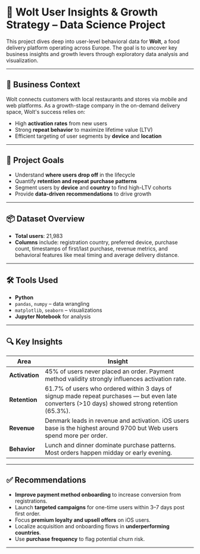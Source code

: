 # 🚀 Wolt User Insights & Growth Strategy – Data Science Project

This project dives deep into user-level behavioral data for **Wolt**, a food delivery platform operating across Europe. The goal is to uncover key business insights and growth levers through exploratory data analysis and visualization.


---

## 🏢 Business Context

Wolt connects customers with local restaurants and stores via mobile and web platforms. As a growth-stage company in the on-demand delivery space, Wolt's success relies on:

- High **activation rates** from new users
- Strong **repeat behavior** to maximize lifetime value (LTV)
- Efficient targeting of user segments by **device** and **location**

---

## 🎯 Project Goals

- Understand **where users drop off** in the lifecycle
- Quantify **retention and repeat purchase patterns**
- Segment users by **device** and **country** to find high-LTV cohorts
- Provide **data-driven recommendations** to drive growth

---

## 📦 Dataset Overview

- **Total users**: 21,983
- **Columns** include: registration country, preferred device, purchase count, timestamps of first/last purchase, revenue metrics, and behavioral features like meal timing and average delivery distance.

---

## 🛠️ Tools Used

- **Python**
- `pandas`, `numpy` – data wrangling  
- `matplotlib`, `seaborn` – visualizations  
- **Jupyter Notebook** for analysis

---

## 🔍 Key Insights

| Area              | Insight |
|------------------|---------|
| **Activation**    | 45% of users never placed an order. Payment method validity strongly influences activation rate. |
| **Retention**     | 61.7% of users who ordered within 3 days of signup made repeat purchases — but even late converters (>10 days) showed strong retention (65.3%). |
| **Revenue**       | Denmark leads in revenue and activation. iOS users base is the highest around 9700 but Web users spend more per order. |
| **Behavior**      | Lunch and dinner dominate purchase patterns. Most orders happen midday or early evening. |

---

## ✅ Recommendations

- **Improve payment method onboarding** to increase conversion from registrations.
- Launch **targeted campaigns** for one-time users within 3–7 days post first order.
- Focus **premium loyalty and upsell offers** on iOS users.
- Localize acquisition and onboarding flows in **underperforming countries**.
- Use **purchase frequency** to flag potential churn risk.

---


